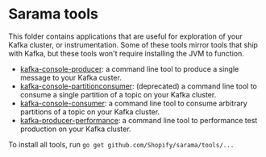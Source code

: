 # Sarama tools

This folder contains applications that are useful for exploration of your Kafka cluster, or instrumentation.
Some of these tools mirror tools that ship with Kafka, but these tools won't require installing the JVM to function.

- [kafka-console-producer](./kafka-console-producer): a command line tool to produce a single message to your Kafka custer.
- [kafka-console-partitionconsumer](./kafka-console-partitionconsumer): (deprecated) a command line tool to consume a single partition of a topic on your Kafka cluster.
- [kafka-console-consumer](./kafka-console-consumer): a command line tool to consume arbitrary partitions of a topic on your Kafka cluster.
- [kafka-producer-performance](./kafka-producer-performance): a command line tool to performance test production on your Kafka cluster.

To install all tools, run `go get github.com/Shopify/sarama/tools/...`
